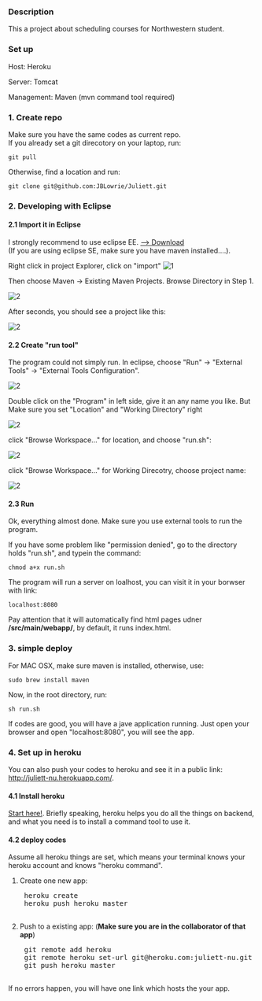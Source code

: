 ### Description

This a project about scheduling courses for Northwestern student. 

### Set up
	
Host: Heroku

Server: Tomcat

Management: Maven (mvn command tool required)


### 1. Create repo

Make sure you have the same codes as current repo.  
If you already set a git direcotory on your laptop, run:  

	git pull

Otherwise, find a location and run:  

	git clone git@github.com:JBLowrie/Juliett.git
	
### 2. Developing with Eclipse

#### 2.1 Import it in Eclipse

I strongly recommend to use eclipse EE. [--> Download](https://www.eclipse.org/downloads/packages/eclipse-ide-java-ee-developers/keplersr2)  
(If you are using eclipse SE, make sure you have maven installed....).

Right click in project Explorer, click on "import" 
![1](https://raw.githubusercontent.com/JBLowrie/Juliett/master/readme_image/1.png)

Then choose Maven -> Existing Maven Projects. Browse Directory in Step 1.

![2](https://raw.githubusercontent.com/JBLowrie/Juliett/master/readme_image/2.png)

After seconds, you should see a project like this:

![2](https://raw.githubusercontent.com/JBLowrie/Juliett/master/readme_image/3.png)

#### 2.2 Create "run tool"

The program could not simply run. In eclipse, choose "Run" -> "External Tools" -> "External Tools Configuration".  

![2](https://raw.githubusercontent.com/JBLowrie/Juliett/master/readme_image/4.png)

Double click on the "Program" in left side, give it an any name you like. But Make sure you set "Location" and "Working Directory" right

![2](https://raw.githubusercontent.com/JBLowrie/Juliett/master/readme_image/5.png)

click "Browse Workspace..." for location, and choose "run.sh":

![2](https://raw.githubusercontent.com/JBLowrie/Juliett/master/readme_image/7.png)

click "Browse Workspace..." for Working Direcotry, choose project name:

![2](https://raw.githubusercontent.com/JBLowrie/Juliett/master/readme_image/6.png)

#### 2.3 Run
Ok, everything almost done. Make sure you use external tools to run the program.

If you have some problem like "permission denied", go to the directory holds "run.sh", and typein the command:

    chmod a+x run.sh


The program will run a server on loalhost, you can visit it in your borwser with link: 
	
	localhost:8080

Pay attention that it will automatically find html pages udner **/src/main/webapp/**, by default, it runs index.html. 

### 3. simple deploy 

For MAC OSX, make sure maven is installed, otherwise, use:

	sudo brew install maven

Now, in the root directory, run:

	sh run.sh

If codes are good, you will have a jave application running. Just open your browser and open "localhost:8080", you will see the app.


### 4. Set up in heroku

You can also push your codes to heroku and see it in a public link: http://juliett-nu.herokuapp.com/. 

#### 4.1 Install heroku

[Start here!](https://devcenter.heroku.com/articles/quickstart). Briefly speaking, heroku helps you do all the things on backend, and what you need is to install a command tool to use it.

#### 4.2 deploy codes 

Assume all heroku things are set, which means your terminal knows your heroku account and knows "heroku command".

1. Create one new app:

	<pre>
	heroku create
	heroku push heroku master
	</pre>

2. Push to a existing app: (**Make sure you are in the collaborator of that app**)
	
	<pre>
	git remote add heroku
	git remote heroku set-url git@heroku.com:juliett-nu.git
	git push heroku master
	</pre>
If no errors happen, you will have one link which hosts the your app.

